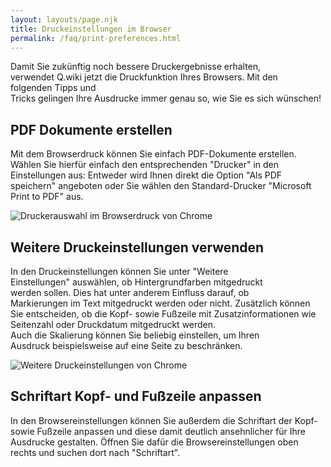 ```yaml
---
layout: layouts/page.njk
title: Druckeinstellungen im Browser
permalink: /faq/print-preferences.html
---
```

Damit Sie zukünftig noch bessere Druckergebnisse erhalten, verwendet Q.wiki jetzt die Druckfunktion Ihres Browsers. Mit den folgenden Tipps und Tricks gelingen Ihre Ausdrucke immer genau so, wie Sie es sich wünschen!

## PDF Dokumente erstellen

Mit dem Browserdruck können Sie einfach PDF-Dokumente erstellen. Wählen Sie hierfür einfach den entsprechenden "Drucker" in den Einstellungen aus: Entweder wird Ihnen direkt die Option "Als PDF speichern" angeboten oder Sie wählen den Standard-Drucker "Microsoft Print to PDF" aus.

![](/images/2021-03-08-11_50_36-window.png "Druckerauswahl im Browserdruck von Chrome")

## Weitere Druckeinstellungen verwenden

In den Druckeinstellungen können Sie unter "Weitere Einstellungen" auswählen, ob Hintergrundfarben mitgedruckt werden sollen. Dies hat unter anderem Einfluss darauf, ob Markierungen im Text mitgedruckt werden oder nicht. Zusätzlich können Sie entscheiden, ob die Kopf- sowie Fußzeile mit Zusatzinformationen wie Seitenzahl oder Druckdatum mitgedruckt werden. Auch die Skalierung können Sie beliebig einstellen, um Ihren Ausdruck beispielsweise auf eine Seite zu beschränken.

![](/images/2021-03-08-12_09_00-window.png "Weitere Druckeinstellungen von Chrome")

## Schriftart Kopf- und Fußzeile anpassen

In den Browsereinstellungen können Sie außerdem die Schriftart der Kopf- sowie Fußzeile anpassen und diese damit deutlich ansehnlicher für Ihre Ausdrucke gestalten. Öffnen Sie dafür die Browsereinstellungen oben rechts und suchen dort nach "Schriftart".